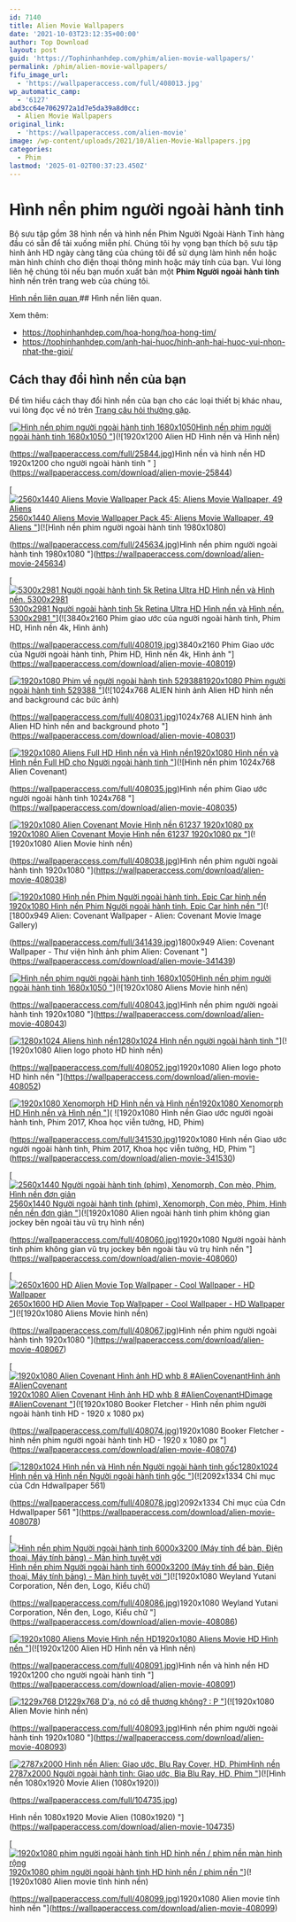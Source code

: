 ```yaml
---
id: 7140
title: Alien Movie Wallpapers
date: '2021-10-03T23:12:35+00:00'
author: Top Download
layout: post
guid: 'https://Tophinhanhdep.com/phim/alien-movie-wallpapers/'
permalink: /phim/alien-movie-wallpapers/
fifu_image_url:
  - 'https://wallpaperaccess.com/full/408013.jpg'
wp_automatic_camp:
  - '6127'
abd3cc64e7062972a1d7e5da39a8d0cc:
  - Alien Movie Wallpapers
original_link:
  - 'https://wallpaperaccess.com/alien-movie'
image: /wp-content/uploads/2021/10/Alien-Movie-Wallpapers.jpg
categories:
  - Phim
lastmod: '2025-01-02T00:37:23.450Z'
---
```

# Hình nền phim người ngoài hành tinh

Bộ sưu tập gồm 38 hình nền và hình nền Phim Người Ngoài Hành Tinh hàng đầu có sẵn để tải xuống miễn phí. Chúng tôi hy vọng bạn thích bộ sưu tập hình ảnh HD ngày càng tăng của chúng tôi để sử dụng làm hình nền hoặc màn hình chính cho điện thoại thông minh hoặc máy tính của bạn. Vui lòng liên hệ chúng tôi nếu bạn muốn xuất bản một **Phim Người ngoài hành tinh** hình nền trên trang web của chúng tôi.

[Hình nền liên quan ](#related) ## Hình nền liên quan.

   
 Xem thêm:

   
- <https://tophinhanhdep.com/hoa-hong/hoa-hong-tim/>
- <https://tophinhanhdep.com/anh-hai-huoc/hinh-anh-hai-huoc-vui-nhon-nhat-the-gioi/>

## Cách thay đổi hình nền của bạn

Để tìm hiểu cách thay đổi hình nền của bạn cho các loại thiết bị khác nhau, vui lòng đọc về nó trên [Trang câu hỏi thường gặp](https://tophinhanhdep.com/faq/).

  
[[![Hình nền phim người ngoài hành tinh 1680x1050](https://wallpaperaccess.com/full/408013.jpg)Hình nền phim người ngoài hành tinh 1680x1050 "](https://wallpaperaccess.com/download/alien-movie-408013)](![1920x1200 Alien HD Hình nền và Hình nền)

(https://wallpaperaccess.com/full/25844.jpg)Hình nền và hình nền HD 1920x1200 cho người ngoài hành tinh " ](https://wallpaperaccess.com/download/alien-movie-25844)

[[![2560x1440 Aliens Movie Wallpaper Pack 45: Aliens Movie Wallpaper, 49 Aliens](https://wallpaperaccess.com/full/329585.jpg)2560x1440 Aliens Movie Wallpaper Pack 45: Aliens Movie Wallpaper, 49 Aliens "](https://wallpaperaccess.com/download/alien-movie-329585)](![Hình nền phim người ngoài hành tinh 1980x1080)

(https://wallpaperaccess.com/full/245634.jpg)Hình nền phim người ngoài hành tinh 1980x1080 "](https://wallpaperaccess.com/download/alien-movie-245634)

[[![5300x2981 Người ngoài hành tinh 5k Retina Ultra HD Hình nền và Hình nền.  5300x2981](https://wallpaperaccess.com/full/167939.jpg)5300x2981 Người ngoài hành tinh 5k Retina Ultra HD Hình nền và Hình nền. 5300x2981 "](https://wallpaperaccess.com/download/alien-movie-167939)](![3840x2160 Phim giao ước của người ngoài hành tinh, Phim HD, Hình nền 4k, Hình ảnh)

(https://wallpaperaccess.com/full/408019.jpg)3840x2160 Phim Giao ước của Người ngoài hành tinh, Phim HD, Hình nền 4k, Hình ảnh "](https://wallpaperaccess.com/download/alien-movie-408019)

[[![1920x1080 Phim về người ngoài hành tinh 529388](https://wallpaperaccess.com/full/408024.jpg)1920x1080 Phim người ngoài hành tinh 529388 "](https://wallpaperaccess.com/download/alien-movie-408024)](![1024x768 ALIEN hình ảnh Alien HD hình nền and background các bức ảnh)

(https://wallpaperaccess.com/full/408031.jpg)1024x768 ALIEN hình ảnh Alien HD hình nền and background photo "](https://wallpaperaccess.com/download/alien-movie-408031)

[[![1920x1080 Aliens Full HD Hình nền và Hình nền](https://wallpaperaccess.com/full/408034.jpg)1920x1080 Hình nền và Hình nền Full HD cho Người ngoài hành tinh "](https://wallpaperaccess.com/download/alien-movie-408034)](![Hình nền phim 1024x768 Alien Covenant)

(https://wallpaperaccess.com/full/408035.jpg)Hình nền phim Giao ước người ngoài hành tinh 1024x768 "](https://wallpaperaccess.com/download/alien-movie-408035)

[[![1920x1080 Alien Covenant Movie Hình nền 61237 1920x1080 px](https://wallpaperaccess.com/full/408036.jpg)1920x1080 Alien Covenant Movie Hình nền 61237 1920x1080 px "](https://wallpaperaccess.com/download/alien-movie-408036)](![1920x1080 Alien Movie hình nền)

(https://wallpaperaccess.com/full/408038.jpg)Hình nền phim người ngoài hành tinh 1920x1080 "](https://wallpaperaccess.com/download/alien-movie-408038)

[[![1920x1080 Hình nền Phim Người ngoài hành tinh.  Epic Car hình nền](https://wallpaperaccess.com/full/245631.jpg)1920x1080 Hình nền Phim Người ngoài hành tinh. Epic Car hình nền "](https://wallpaperaccess.com/download/alien-movie-245631)](![1800x949 Alien: Covenant Wallpaper - Alien: Covenant Movie Image Gallery)

(https://wallpaperaccess.com/full/341439.jpg)1800x949 Alien: Covenant Wallpaper - Thư viện hình ảnh phim Alien: Covenant "](https://wallpaperaccess.com/download/alien-movie-341439)

[[![Hình nền phim người ngoài hành tinh 1680x1050](https://wallpaperaccess.com/full/408041.jpg)Hình nền phim người ngoài hành tinh 1680x1050 "](https://wallpaperaccess.com/download/alien-movie-408041)](![1920x1080 Aliens Movie hình nền)

(https://wallpaperaccess.com/full/408043.jpg)Hình nền phim người ngoài hành tinh 1920x1080 "](https://wallpaperaccess.com/download/alien-movie-408043)

[[![1280x1024 Aliens hình nền](https://wallpaperaccess.com/full/408047.jpg)1280x1024 Hình nền người ngoài hành tinh "](https://wallpaperaccess.com/download/alien-movie-408047)](![1920x1080 Alien logo photo HD hình nền)

(https://wallpaperaccess.com/full/408052.jpg)1920x1080 Alien logo photo HD hình nền "](https://wallpaperaccess.com/download/alien-movie-408052)

[[![1920x1080 Xenomorph HD Hình nền và Hình nền](https://wallpaperaccess.com/full/228968.jpg)1920x1080 Xenomorph HD Hình nền và Hình nền "](https://wallpaperaccess.com/download/alien-movie-228968)]( ![1920x1080 Hình nền Giao ước người ngoài hành tinh, Phim 2017, Khoa học viễn tưởng, HD, Phim)

(https://wallpaperaccess.com/full/341530.jpg)1920x1080 Hình nền Giao ước người ngoài hành tinh, Phim 2017, Khoa học viễn tưởng, HD, Phim "](https://wallpaperaccess.com/download/alien-movie-341530)

[[![2560x1440 Người ngoài hành tinh (phim), Xenomorph, Con mèo, Phim, Hình nền đơn giản](https://wallpaperaccess.com/full/408056.jpg)2560x1440 Người ngoài hành tinh (phim), Xenomorph, Con mèo, Phim, Hình nền nền đơn giản "](https://wallpaperaccess.com/download/alien-movie-408056)](![1920x1080 Alien ngoài hành tinh phim không gian jockey bên ngoài tàu vũ trụ hình nền)

(https://wallpaperaccess.com/full/408060.jpg)1920x1080 Người ngoài hành tinh phim không gian vũ trụ jockey bên ngoài tàu vũ trụ hình nền "](https://wallpaperaccess.com/download/alien-movie-408060)

[[![2650x1600 HD Alien Movie Top Wallpaper - Cool Wallpaper - HD Wallpaper](https://wallpaperaccess.com/full/408063.jpg)2650x1600 HD Alien Movie Top Wallpaper - Cool Wallpaper - HD Wallpaper "](https://wallpaperaccess.com/download/alien-movie-408063)](![1920x1080 Aliens Movie hình nền)

(https://wallpaperaccess.com/full/408067.jpg)Hình nền phim người ngoài hành tinh 1920x1080 "](https://wallpaperaccess.com/download/alien-movie-408067)

[[![1920x1080 Alien Covenant Hình ảnh HD whb 8 #AlienCovenantHình ảnh #AlienCovenant](https://wallpaperaccess.com/full/408071.jpg)1920x1080 Alien Covenant Hình ảnh HD whb 8 #AlienCovenantHDimage #AlienCovenant "](https://wallpaperaccess.com/download/alien-movie-408071)](![1920x1080 Booker Fletcher - Hình nền phim người ngoài hành tinh HD - 1920 x 1080 px)

(https://wallpaperaccess.com/full/408074.jpg)1920x1080 Booker Fletcher - hình nền phim người ngoài hành tinh HD - 1920 x 1080 px "](https://wallpaperaccess.com/download/alien-movie-408074)

[[![1280x1024 Hình nền và Hình nền Người ngoài hành tinh gốc](https://wallpaperaccess.com/full/408077.jpg)1280x1024 Hình nền và Hình nền Người ngoài hành tinh gốc "](https://wallpaperaccess.com/download/alien-movie-408077)](![2092x1334 Chỉ mục của Cdn Hdwallpaper 561)

(https://wallpaperaccess.com/full/408078.jpg)2092x1334 Chỉ mục của Cdn Hdwallpaper 561 "](https://wallpaperaccess.com/download/alien-movie-408078)

[[![Hình nền phim Người ngoài hành tinh 6000x3200 (Máy tính để bàn, Điện thoại, Máy tính bảng) - Màn hình tuyệt vời](https://wallpaperaccess.com/full/25902.jpg)Hình nền phim Người ngoài hành tinh 6000x3200 (Máy tính để bàn, Điện thoại, Máy tính bảng) - Màn hình tuyệt vời "](https://wallpaperaccess.com/download/alien-movie-25902)](![1920x1080 Weyland Yutani Corporation, Nền đen, Logo, Kiểu chữ)

(https://wallpaperaccess.com/full/408086.jpg)1920x1080 Weyland Yutani Corporation, Nền đen, Logo, Kiểu chữ "](https://wallpaperaccess.com/download/alien-movie-408086)

[[![1920x1080 Aliens Movie Hình nền HD](https://wallpaperaccess.com/full/408089.jpg)1920x1080 Aliens Movie HD Hình nền "](https://wallpaperaccess.com/download/alien-movie-408089)](![1920x1200 Alien HD Hình nền và Hình nền)

(https://wallpaperaccess.com/full/408091.jpg)Hình nền và hình nền HD 1920x1200 cho người ngoài hành tinh "](https://wallpaperaccess.com/download/alien-movie-408091)

[[![1229x768 D](https://wallpaperaccess.com/full/408092.jpg)1229x768 D'a, nó có dễ thương không? : P "](https://wallpaperaccess.com/download/alien-movie-408092)](![1920x1080 Alien Movie hình nền)

(https://wallpaperaccess.com/full/408093.jpg)Hình nền phim người ngoài hành tinh 1920x1080 "](https://wallpaperaccess.com/download/alien-movie-408093)

[[![2787x2000 Hình nền Alien: Giao ước, Blu Ray Cover, HD, Phim](https://wallpaperaccess.com/full/341454.jpg)Hình nền 2787x2000 Người ngoài hành tinh: Giao ước, Bìa Blu Ray, HD, Phim "](https://wallpaperaccess.com/download/alien-movie-341454)](![Hình nền 1080x1920 Movie Alien (1080x1920))

(https://wallpaperaccess.com/full/104735.jpg)

Hình nền 1080x1920 Movie Alien (1080x1920) "](https://wallpaperaccess.com/download/alien-movie-104735)

[[![1920x1080 phim người ngoài hành tinh HD hình nền / phim nền màn hình rộng](https://wallpaperaccess.com/full/408097.jpg)1920x1080 phim người ngoài hành tinh HD hình nền / phim nền "](https://wallpaperaccess.com/download/alien-movie-408097)](![1920x1080 Alien movie tĩnh hình nền)

(https://wallpaperaccess.com/full/408099.jpg)1920x1080 Alien movie tĩnh hình nền "](https://wallpaperaccess.com/download/alien-movie-408099)
